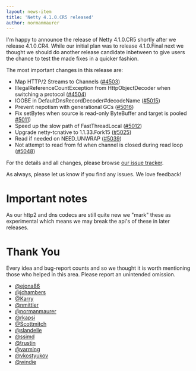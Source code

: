 ```yaml
---
layout: news-item
title: 'Netty 4.1.0.CR5 released'
author: normanmaurer
---
```


I'm happy to announce the release of Netty 4.1.0.CR5 shortly after we release 4.1.0.CR4. While our initial plan was to release 4.1.0.Final next we thought we should do another release candidate inbetween to give users the chance to test the made fixes in a quicker fashion.

The most important changes in this release are:

* Map HTTP/2 Streams to Channels ([#4503](https://github.com/netty/netty/pull/4503))
* IllegalReferenceCountException from HttpObjectDecoder when switching a protocol ([#4504](https://github.com/netty/netty/pull/4504))
* IOOBE in DefaultDnsRecordDecoder#decodeName ([#5015](https://github.com/netty/netty/pull/5015))
* Prevent nepotism with generational GCs ([#5016](https://github.com/netty/netty/pull/5016))
* Fix setBytes when source is read-only ByteBuffer and target is pooled [#5011](https://github.com/netty/netty/pull/5011))
* Speed up the slow path of FastThreadLocal ([#5012](https://github.com/netty/netty/pull/5012))
* Upgrade netty-tcnative to 1.1.33.Fork15 ([#5025](https://github.com/netty/netty/pull/5025))
* Read if needed on NEED_UNWRAP ([#5039](https://github.com/netty/netty/pull/5039))
* Not attempt to read from fd when channel is closed during read loop ([#5048](https://github.com/netty/netty/pull/5048))

For the details and all changes, please browse [our issue tracker](https://github.com/netty/netty/issues?q=milestone%3A4.1.0.CR5+is%3Aclosed).

As always, please let us know if you find any issues. We love feedback!

# Important notes
As our http2 and dns codecs are still quite new we "mark" these as experimental which means we may break the api's of these in later releases.

# Thank You

Every idea and bug-report counts and so we thought it is worth mentioning those who helped in this area. Please report an unintended omission.

* [@ejona86](https://github.com/ejona86)
* [@jchambers](https://github.com/jchambers)
* [@Karry](https://github.com/Karry)
* [@nmittler](https://github.com/nmittler)
* [@normanmaurer](https://github.com/normanmaurer)
* [@rkapsi](https://github.com/rkapsi)
* [@Scottmitch](https://github.com/Scottmitch)
* [@slandelle](https://github.com/slandelle)
* [@ssimd](https://github.com/ssimd)
* [@trustin](https://github.com/trustin)
* [@varming](https://github.com/varming)
* [@vkostyukov](https://github.com/vkostyukov)
* [@windie](https://github.com/windie)
